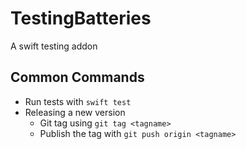 # TestingBatteries
A swift testing addon

## Common Commands
* Run tests with `swift test` 
* Releasing a new version
    * Git tag using `git tag <tagname>`
    * Publish the tag with `git push origin <tagname>`
